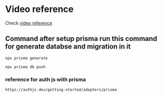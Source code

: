 # Video reference

Check [video reference](https://www.youtube.com/watch?v=1MTyCvS05V4)

## Command after setup prisma run this command for generate databse and migration in it

    npx prisma generate

    npx prisma db push

### reference for auth js with prisma

    https://authjs.dev/getting-started/adapters/prisma
